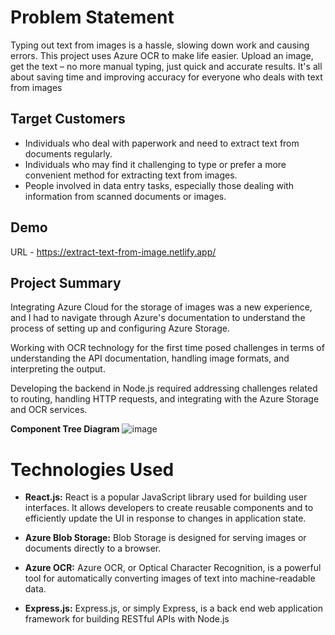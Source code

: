 # Problem Statement

Typing out text from images is a hassle, slowing down work and causing errors. This project uses Azure OCR to make life easier. Upload an image, get the text – no more manual typing, just quick and accurate results. It's all about saving time and improving accuracy for everyone who deals with text from images

## Target Customers

- Individuals who deal with paperwork and need to extract text from documents regularly.
- Individuals who may find it challenging to type or prefer a more convenient method for extracting text from images.
- People involved in data entry tasks, especially those dealing with information from scanned documents or images.

## Demo

URL - https://extract-text-from-image.netlify.app/

## Project Summary

Integrating Azure Cloud for the storage of images was a new experience, and I had to navigate through Azure's documentation to understand the process of setting up and configuring Azure Storage.

Working with OCR technology for the first time posed challenges in terms of understanding the API documentation, handling image formats, and interpreting the output.

Developing the backend in Node.js required addressing challenges related to routing, handling HTTP requests, and integrating with the Azure Storage and OCR services.

**Component Tree Diagram**
![image](https://github.com/user-attachments/assets/6fae43a9-40ec-4057-9d3b-67ad472ac5a8)


# Technologies Used

- **React.js:** React is a popular JavaScript library used for building user interfaces. It allows developers to create reusable components and to efficiently update the UI in response to changes in application state.
  
- **Azure Blob Storage:** Blob Storage is designed for serving images or documents directly to a browser.
  
- **Azure OCR:** Azure OCR, or Optical Character Recognition, is a powerful tool for automatically converting images of text into machine-readable data.
  
- **Express.js:** Express.js, or simply Express, is a back end web application framework for building RESTful APIs with Node.js
